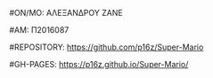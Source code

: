 
#ΟΝ/MO: ΑΛΕΞΑΝΔΡΟΥ ΖΑΝΕ

#AM: Π2016087

#REPOSITORY: https://github.com/p16z/Super-Mario

#GH-PAGES: https://p16z.github.io/Super-Mario/
